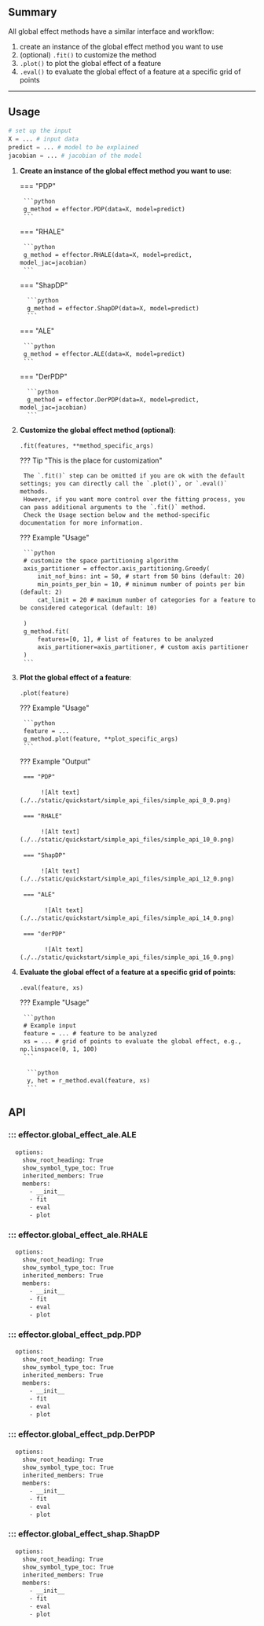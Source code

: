 #
## Summary

All global effect methods have a similar interface and workflow:

1. create an instance of the global effect method you want to use
2. (optional) `.fit()` to customize the method
4. `.plot()` to plot the global effect of a feature
5. `.eval()` to evaluate the global effect of a feature at a specific grid of points

---

## Usage

```python
# set up the input
X = ... # input data
predict = ... # model to be explained
jacobian = ... # jacobian of the model
```

1. **Create an instance of the global effect method you want to use**:

    === "PDP"
        
        ```python
        g_method = effector.PDP(data=X, model=predict)
        ```
    
    === "RHALE"
    
        ```python
        g_method = effector.RHALE(data=X, model=predict, model_jac=jacobian)
        ```
    
    === "ShapDP"
    
         ```python
         g_method = effector.ShapDP(data=X, model=predict)
         ```
    
    === "ALE"
    
        ```python
        g_method = effector.ALE(data=X, model=predict)
        ```
    
    === "DerPDP"
    
         ```python
         g_method = effector.DerPDP(data=X, model=predict, model_jac=jacobian)
         ```

2. **Customize the global effect method (optional)**:

    `.fit(features, **method_specific_args)`
    
    ??? Tip "This is the place for customization"

        The `.fit()` step can be omitted if you are ok with the default settings; you can directly call the `.plot()`, or `.eval()` methods.
        However, if you want more control over the fitting process, you can pass additional arguments to the `.fit()` method.
        Check the Usage section below and the method-specific documentation for more information.

    ??? Example "Usage"


        ```python
        # customize the space partitioning algorithm
        axis_partitioner = effector.axis_partitioning.Greedy(
            init_nof_bins: int = 50, # start from 50 bins (default: 20)
            min_points_per_bin = 10, # minimum number of points per bin (default: 2)
            cat_limit = 20 # maximum number of categories for a feature to be considered categorical (default: 10)

        )
        g_method.fit(
            features=[0, 1], # list of features to be analyzed
            axis_partitioner=axis_partitioner, # custom axis partitioner
        )
        ```

3. **Plot the global effect of a feature**:

    `.plot(feature)`
    
    ??? Example "Usage"

        ```python
        feature = ...
        g_method.plot(feature, **plot_specific_args)
        ```

    ??? Example "Output"
   
        === "PDP"

             ![Alt text](./../static/quickstart/simple_api_files/simple_api_8_0.png)

        === "RHALE"

             ![Alt text](./../static/quickstart/simple_api_files/simple_api_10_0.png)        

        === "ShapDP"

             ![Alt text](./../static/quickstart/simple_api_files/simple_api_12_0.png)

        === "ALE"

              ![Alt text](./../static/quickstart/simple_api_files/simple_api_14_0.png)        
        
        === "derPDP"
        
              ![Alt text](./../static/quickstart/simple_api_files/simple_api_16_0.png)

4. **Evaluate the global effect of a feature at a specific grid of points**:
   
    `.eval(feature, xs)`

    ??? Example "Usage"

        ```python
        # Example input
        feature = ... # feature to be analyzed
        xs = ... # grid of points to evaluate the global effect, e.g., np.linspace(0, 1, 100)
        ```

         ```python
         y, het = r_method.eval(feature, xs)
         ```

## API

### ::: effector.global_effect_ale.ALE
      options:
        show_root_heading: True
        show_symbol_type_toc: True
        inherited_members: True
        members:
          - __init__
          - fit
          - eval
          - plot

### ::: effector.global_effect_ale.RHALE
      options:
        show_root_heading: True
        show_symbol_type_toc: True
        inherited_members: True
        members:
          - __init__
          - fit
          - eval
          - plot

### ::: effector.global_effect_pdp.PDP
      options:
        show_root_heading: True
        show_symbol_type_toc: True
        inherited_members: True
        members:
          - __init__
          - fit
          - eval
          - plot

### ::: effector.global_effect_pdp.DerPDP
      options:
        show_root_heading: True
        show_symbol_type_toc: True
        inherited_members: True
        members:
          - __init__
          - fit
          - eval
          - plot

### ::: effector.global_effect_shap.ShapDP
      options:
        show_root_heading: True
        show_symbol_type_toc: True
        inherited_members: True
        members:
          - __init__
          - fit
          - eval
          - plot

